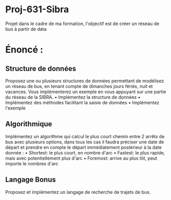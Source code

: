 # Proj-631-Sibra
Projet dans le cadre de ma formation, l'objectif est de créer un réseau de bus à partir de data


# Énoncé :
## Structure de données
Proposez une ou plusieurs structures de données permettant de modélisez un réseau de bus, en tenant
compte de dimanches jours fériés, nuit et vacances.
Vous implémenterez un exemple en vous appuyant sur une partie du réseau de la SIBRA.
• Implémentez la structure de données
• Implémentez des méthodes facilitant la saisie de données
• Implémentez l'exemple

## Algorithmique
Implémentez un algorithme qui calcul le plus court chemin entre 2 arrêts de bus avec plusieurs options,
dans tous les cas il faudra préciser une date de départ et prendre en compte le départ immédiatement
postérieur à la date donnée :
• Shortest: le plus court, en nombre d'arc
• Fastest: le plus rapide, mais avec potentiellement plus d'arc
• Foremost: arrive au plus tôt, peut importe le nombres d'arc

## Langage Bonus
Proposez et implémentez un langage de recherche de trajets de bus.
